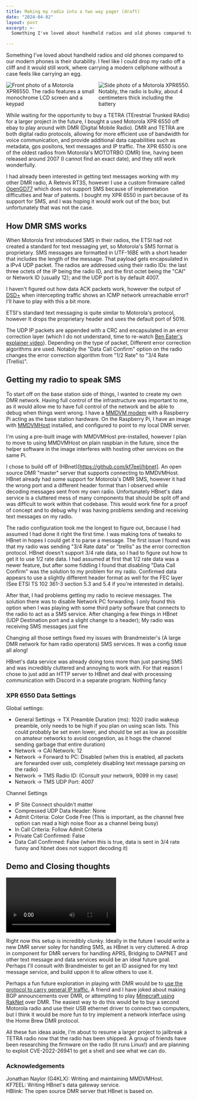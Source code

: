 ```yaml
---
title: Making my radio into a two way pager (draft)
date: "2024-04-02"
layout: post
excerpt: >-
  Something I've loved about handheld radios and old phones compared to our modern phones is their durability. I feel like I could drop my radio off a cliff and it would still work, where carrying a modern cellphone without a case feels like carrying an egg. 

---
```


<style>
  img {
    max-width: 50%
  }
</style>

Something I've loved about handheld radios and old phones compared to our modern phones is their durability. I feel like I could drop my radio off a cliff and it would still work, where carrying a modern cellphone without a case feels like carrying an egg. 

<div><img alt="Front photo of a Motorola XPR6550. The radio features a small monochrome LCD screen and a keypad" src=
"/static//pages/making-my-radio-into-a-pager-xpr6550-front.jpg" style="max-width: 50%"><img alt="Side photo of a Motorola XPR6550. Notably, the radio is bulky, about 4 centimeters thick including the battery" src="/static/pages/making-my-radio-into-a-pager-xpr6550-side.jpg" style="max-width: 50%"></div>


While waiting for the opportunity to buy a TETRA (TErestrial Trunked RAdio) for a larger project in the future, I bought a used Motorola XPR 6550 off ebay to play around with DMR (Digital Mobile Radio). DMR and TETRA are both digital radio protocols, allowing for more efficient use of bandwidth for voice communication, and provide additional data capabilities such as metadata, gps positons, text messages and IP traffic. The XPR 6550 is one of the oldest radios from Motorola's MOTOTRBO (DMR) line, having been released around 2007 (I cannot find an exact date), and they still work wonderfully. 

I had already been interested in getting text messages working with my other DMR radio, A Retevis RT3S, however I use a custom firmware called [OpenGD77](https://opengd77.com) which does not support SMS because of implemetation difficulties and fear of patents. I bought my XPR 6550 in part because of its support for SMS, and I was hoping it would work out of the box; but unfortunately that was not the case.

## How DMR SMS works

When Motorola first introduced SMS in their radios, the ETSI had not created a standard for text messaging yet, so Motorola's SMS format is proprietary. SMS messages are formatted in UTF-16BE with a short header that includes the length of the message. That payload gets encapsulated in a IPv4 UDP packet. The radios are addressed using their radio IDs: the last three octets of the IP being the radio ID, and the first octet being the "CAI" or Network ID (usually 12); and the UDP port is by default 4007.

I haven't figured out how data ACK packets work, however the output of [DSD+](https://www.dsdplus.com/) when intercepting traffic shows an ICMP network unreachable error? I'll have to play with this a bit more.

ETSI's standard text messaging is quite similar to Motorola's protocol, however It drops the proprietary header and uses the default port of 5016.

The UDP IP packets are appended with a CRC and encapsulated in an error correction layer (which I do not understand, time to re-watch [Ben Eater's explainer video](https://www.youtube.com/watch?v=h0jloehRKas)). Depending on the type of packet, Different error correction algorithms are used. Notabily the "Data Call Confirm" option on the radio changes the error correction algorithm from "1/2 Rate" to "3/4 Rate (Trellis)".

## Getting my radio to speak SMS

To start off on the base station side of things, I wanted to create my own DMR network. Having full control of the infrastructure was important to me, as it would allow me to have full control of the network and be able to debug when things went wrong. I have a [MMDVM modem](https://github.com/phl0/MMDVM_HS_Dual_Hat) with a Raspberry Pi acting as the base station hardware. On the Raspberry Pi, I have an image with [MMDVMHost](https://github.com/g4klx/MMDVMHost) installed, and configured to point to my local DMR server.

I'm using a pre-built image with MMDVMHost pre-installed, however I plan to move to using MMDVMHost on plain raspbian in the future, since the helper software in the image interferes with hosting other services on the same Pi. 

I chose to build off of (HBnet)[https://github.com/kf7eel/hbnet]. An open source DMR "master" server that supports connecting to MMDVMHost. HBnet already had some support for Motorola's DMR SMS, however it had the wrong port and a different header format than I observed while decoding messages sent from my own radio. Unfortunately HBnet's data service is a cluttered mess of many components that should be split off and was difficult to work within that codebase. This would work fine for a proof of concept and to debug why I was having problems sending and receiving text messages on my radio.

The radio configuration took me the longest to figure out, because I had assumed I had done it right the first time. I was making tons of tweaks to HBnet in hopes I could get it to parse a message. The first issue I found was that my radio was sending "3/4 Rate data" or "trellis" as the error correction protocol. HBnet doesn't support 3/4 rate data, so I had to figure out how to get it to use 1/2 rate data. I had assumed at first that 1/2 rate data was a newer feature, but after some fiddling I found that disabling "Data Call Confirm" was the solution to my problem for my radio. Confirmed data appears to use a slightly different header format as well for the FEC layer (See ETSI TS 102 361-3 section 5.3 and 5.4 if you're interested in details).

After that, I had problems getting my radio to recieve messages. The solution there was to disable Network PC forwarding. I only found this option when I was playing with some third party software that connects to the radio to act as a SMS service. After changing a few things in HBnet (UDP Destination port and a slight change to a header); My radio was receiving SMS messages just fine

Changing all those settings fixed my issues with Brandmeister's (A large DMR network for ham radio operators) SMS services. It was a config issue all along!

HBnet's data service was already doing tons more than just parsing SMS and was incredibly cluttered and annoying to work with. For that reason I chose to just add an HTTP server to HBnet and deal with processing communication with Discord in a separate program. Nothing fancy

### XPR 6550 Data Settings

Global settings:
- General Settings -> TX Preamble Duration (ms): 1020 (radio wakeup preamble, only needs to be high if you plan on using scan lists. This could probably be set even lower, and should be set as low as possible on amateur networks to avoid congestion, as it hogs the channel sending garbage that entire duration)
- Network -> CAI Network: 12 
- Network -> Forward to PC: Disabled (when this is enabled, all packets are forwarded over usb, completely disabling text message parsing on the radio)
- Network -> TMS Radio ID: (Consult your network, 9099 in my case)
- Network -> TMS UDP Port: 4007 

Channel Settings
- IP Site Connect shouldn't matter
- Compressed UDP Data Header: None
- Admit Criteria: Color Code Free (This is important, as the channel free option can read a high noise floor as a channel being busy)
- In Call Criteria: Follow Admit Criteria 
- Private Call Confirmed: False 
- Data Call Confirmed: False (when this is true, data is sent in 3/4 rate funny and hbnet does not support decoding it)

## Demo and Closing thoughts

<video style="max-width: 100%" controls>
  <source src="/static/pages/making-my-radio-into-a-pager-demo.mp4" type="video/mp4">
  </video>

Right now this setup is incredibly clunky. Ideally in the future I would write a new DMR server soley for handling SMS, as HBnet is very cluttered. A drop in component for DMR servers for handling APRS, Bridging to DAPNET and other text message and data services would be an ideal future goal. Perhaps I'll consult with Brandmeister to get an ID assigned for my text message service, and build uppon it to allow others to use it.

Perhaps a fun future exploration in playing with DMR would be to [use the protocol to carry general IP traffic.](https://www.youtube.com/watch?v=Rs6NRC6L3xw) A friend and I have joked about making BGP announcements over DMR, or attempting to play [Minecraft using RakNet](https://modrinth.com/plugin/raknetify) over DMR. The easiest way to do this would be to buy a second Motorola radio and use their USB ethernet driver to connect two computers, but I think it would be more fun to try implement a network interface using the Home Brew DMR protocol. 

All these fun ideas aside, I'm about to resume a larger project to jailbreak a TETRA radio now that the radio has been shipped. A group of friends have been researching the firmware on the radio (It runs Linux!) and are planning to exploit CVE-2022-26941 to get a shell and see what we can do.

### Acknowledgements

Jonathan Naylor (G4KLX): Writing and maintaining MMDVMHost.<br>
KF7EEL: Writing HBnet's data gateway service.<br>
HBlink: The open source DMR server that HBnet is based on.<br>

